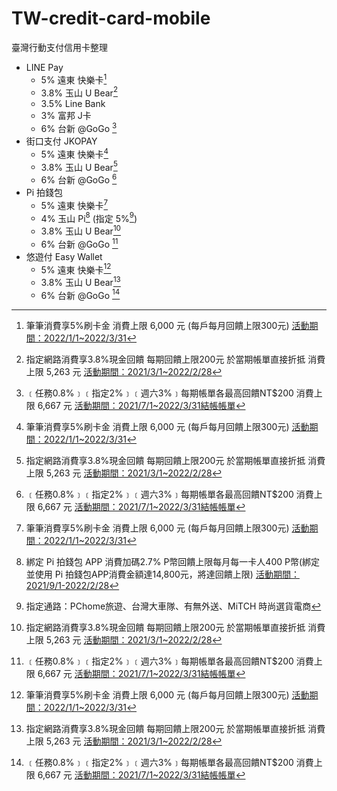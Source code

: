 # TW-credit-card-mobile
臺灣行動支付信用卡整理

- LINE Pay
    - 5% 遠東 快樂卡[^快樂]
    - 3.8% 玉山 U Bear[^UBear]
    - 3.5% Line Bank
    - 3% 富邦 J卡
    - 6% 台新 @GoGo [^台新週六]
- 街口支付 JKOPAY
    - 5% 遠東 快樂卡[^快樂]
    - 3.8% 玉山 U Bear[^UBear]
    - 6% 台新 @GoGo [^台新週六]
- Pi 拍錢包
    - 5% 遠東 快樂卡[^快樂]
    - 4% 玉山 Pi[^Pi4%] (指定 5%[^pi5%])
    - 3.8% 玉山 U Bear[^UBear]
    - 6% 台新 @GoGo [^台新週六]
- 悠遊付 Easy Wallet
    - 5% 遠東 快樂卡[^快樂]
    - 3.8% 玉山 U Bear[^UBear]
    - 6% 台新 @GoGo [^台新週六]

[^快樂]: 筆筆消費享5%刷卡金 消費上限 6,000 元 (每戶每月回饋上限300元) [活動期間：2022/1/1~2022/3/31](https://www.feib.com.tw/upload/creditcard/HappyCardRed/page2.html)

[^UBear]: 指定網路消費享3.8%現金回饋 每期回饋上限200元 於當期帳單直接折抵 消費上限 5,263 元 [活動期間：2021/3/1~2022/2/28](https://www.esunbank.com.tw/bank/personal/credit-card/intro/bank-card/u-bear)


[^台新週六]: ﹝任務0.8%﹞﹝指定2%﹞﹝週六3%﹞每期帳單各最高回饋NT$200 消費上限 6,667 元 [活動期間：2021/7/1~2022/3/31結帳帳單](https://www.taishinbank.com.tw/TSB/personal/credit/intro/overview/future/86ba4c75-a85a-11e9-95ab-0050568c09e3)

[^Pi4%]: 綁定 Pi 拍錢包 APP 消費加碼2.7% P幣回饋上限每月每一卡人400 P幣(綁定並使用 Pi 拍錢包APP消費金額達14,800元，將達回饋上限) [活動期間：2021/9/1-2022/2/28](https://www.piapp.com.tw/picard/#reward)

[^pi5%]:指定通路：PChome旅遊、台灣大車隊、有無外送、MiTCH 時尚選貨電商

